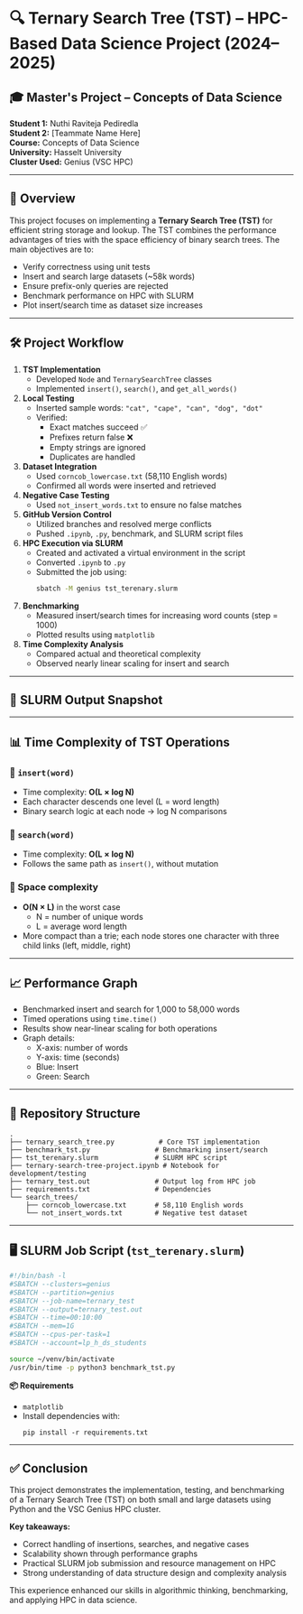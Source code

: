 # 🔍 Ternary Search Tree (TST) – HPC-Based Data Science Project (2024–2025)

## 🎓 Master's Project – Concepts of Data Science  
**Student 1:** Nuthi Raviteja Pediredla  
**Student 2:** [Teammate Name Here]  
**Course:** Concepts of Data Science  
**University:** Hasselt University  
**Cluster Used:** Genius (VSC HPC)

---

## 📘 Overview

This project focuses on implementing a **Ternary Search Tree (TST)** for efficient string storage and lookup. The TST combines the performance advantages of tries with the space efficiency of binary search trees. The main objectives are to:

- Verify correctness using unit tests
- Insert and search large datasets (~58k words)
- Ensure prefix-only queries are rejected
- Benchmark performance on HPC with SLURM
- Plot insert/search time as dataset size increases

---

## 🛠️ Project Workflow

1. **TST Implementation**
   - Developed `Node` and `TernarySearchTree` classes
   - Implemented `insert()`, `search()`, and `get_all_words()`
2. **Local Testing**
   - Inserted sample words: `"cat", "cape", "can", "dog", "dot"`
   - Verified:
     - Exact matches succeed ✅
     - Prefixes return false ❌
     - Empty strings are ignored
     - Duplicates are handled
3. **Dataset Integration**
   - Used `corncob_lowercase.txt` (58,110 English words)
   - Confirmed all words were inserted and retrieved
4. **Negative Case Testing**
   - Used `not_insert_words.txt` to ensure no false matches
5. **GitHub Version Control**
   - Utilized branches and resolved merge conflicts
   - Pushed `.ipynb`, `.py`, benchmark, and SLURM script files
6. **HPC Execution via SLURM**
   - Created and activated a virtual environment in the script
   - Converted `.ipynb` to `.py`
   - Submitted the job using:
     ```bash
     sbatch -M genius tst_terenary.slurm
     ```
7. **Benchmarking**
   - Measured insert/search times for increasing word counts (step = 1000)
   - Plotted results using `matplotlib`
8. **Time Complexity Analysis**
   - Compared actual and theoretical complexity
   - Observed nearly linear scaling for insert and search

---

## 🧪 SLURM Output Snapshot

---

## 📊 Time Complexity of TST Operations

### 🔹 `insert(word)`
- Time complexity: **O(L × log N)**
- Each character descends one level (L = word length)
- Binary search logic at each node → log N comparisons

### 🔹 `search(word)`
- Time complexity: **O(L × log N)**
- Follows the same path as `insert()`, without mutation

### 🔹 Space complexity
- **O(N × L)** in the worst case
  - N = number of unique words
  - L = average word length
- More compact than a trie; each node stores one character with three child links (left, middle, right)

---

## 📈 Performance Graph

- Benchmarked insert and search for 1,000 to 58,000 words
- Timed operations using `time.time()`
- Results show near-linear scaling for both operations
- Graph details:
  - X-axis: number of words
  - Y-axis: time (seconds)
  - Blue: Insert
  - Green: Search

---

## 📁 Repository Structure
```
.
├── ternary_search_tree.py           # Core TST implementation
├── benchmark_tst.py                # Benchmarking insert/search
├── tst_terenary.slurm              # SLURM HPC script
├── ternary-search-tree-project.ipynb # Notebook for development/testing
├── ternary_test.out                # Output log from HPC job
├── requirements.txt                # Dependencies
└── search_trees/
    ├── corncob_lowercase.txt       # 58,110 English words
    └── not_insert_words.txt        # Negative test dataset
```

---

## 🖥️ SLURM Job Script (`tst_terenary.slurm`)

```bash
#!/bin/bash -l
#SBATCH --clusters=genius
#SBATCH --partition=genius
#SBATCH --job-name=ternary_test
#SBATCH --output=ternary_test.out
#SBATCH --time=00:10:00
#SBATCH --mem=1G
#SBATCH --cpus-per-task=1
#SBATCH --account=lp_h_ds_students

source ~/venv/bin/activate
/usr/bin/time -p python3 benchmark_tst.py
```

**📦 Requirements**

- `matplotlib`
- Install dependencies with:
  ```
  pip install -r requirements.txt
  ```

---

## ✅ Conclusion

This project demonstrates the implementation, testing, and benchmarking of a Ternary Search Tree (TST) on both small and large datasets using Python and the VSC Genius HPC cluster.

**Key takeaways:**

- Correct handling of insertions, searches, and negative cases
- Scalability shown through performance graphs
- Practical SLURM job submission and resource management on HPC
- Strong understanding of data structure design and complexity analysis

This experience enhanced our skills in algorithmic thinking, benchmarking, and applying HPC in data science.
